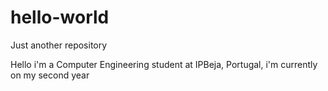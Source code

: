 # hello-world
Just another repository

Hello i'm a Computer Engineering student at IPBeja, Portugal, i'm currently on my second year
